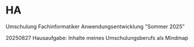 # HA
Umschulung Fachinformatiker Anwendungsentwicklung "Sommer 2025"

20250827 
Hausaufgabe: Inhalte meines Umschulungsberufs als Mindmap
